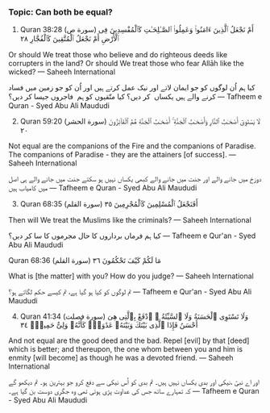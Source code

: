 ### Topic: Can both be equal?

1. Quran 38:28 (سورة ص)
أَمْ نَجْعَلُ ٱلَّذِينَ ءَامَنُوا۟ وَعَمِلُوا۟ ٱلصَّـٰلِحَـٰتِ كَٱلْمُفْسِدِينَ فِى ٱلْأَرْضِ أَمْ نَجْعَلُ ٱلْمُتَّقِينَ كَٱلْفُجَّارِ ٢٨

Or should We treat those who believe and do righteous deeds like corrupters in the land? Or should We treat those who fear Allāh like the wicked?
— Saheeh International

کیا ہم اُن لوگوں کو جو ایمان لاتے اور نیک عمل کرتے ہیں اور اُن کو جو زمین میں فساد کرنے والے ہیں یکساں  کر دیں؟ کیا متّقیوں کو ہم  فاجروں جیسا کر دیں؟ 
— Tafheem e Quran - Syed Abu Ali Maududi

2. Quran 59:20 (سورة الحشر)
لَا يَسْتَوِىٓ أَصْحَـٰبُ ٱلنَّارِ وَأَصْحَـٰبُ ٱلْجَنَّةِ ۚ أَصْحَـٰبُ ٱلْجَنَّةِ هُمُ ٱلْفَآئِزُونَ ٢٠

Not equal are the companions of the Fire and the companions of Paradise. The companions of Paradise - they are the attainers [of success].
— Saheeh International

دوزخ میں جانے والے اور جنت میں جانے والے کبھی یکساں نہیں ہو سکتے جنت میں جانے والے ہی اصل میں کامیاب ہیں
— Tafheem e Quran - Syed Abu Ali Maududi

3. Quran 68:35 (سورة القلم)
أَفَنَجْعَلُ ٱلْمُسْلِمِينَ كَٱلْمُجْرِمِينَ ٣٥

Then will We treat the Muslims like the criminals?
— Saheeh International

کیا ہم فرماں برداروں کا حال مجرموں کا سا کر دیں؟
— Tafheem e Qur&#39;an - Syed Abu Ali Maududi

Quran 68:36 (سورة القلم)
مَا لَكُمْ كَيْفَ تَحْكُمُونَ ٣٦

What is [the matter] with you? How do you judge?
— Saheeh International

تم لوگوں کو کیا ہو گیا ہے، تم کیسے حکم لگاتے ہو؟ 
— Tafheem e Qur&#39;an - Syed Abu Ali Maududi

4. Quran 41:34 (سورة فصلت)
وَلَا تَسْتَوِى ٱلْحَسَنَةُ وَلَا ٱلسَّيِّئَةُ ۚ ٱدْفَعْ بِٱلَّتِى هِىَ أَحْسَنُ فَإِذَا ٱلَّذِى بَيْنَكَ وَبَيْنَهُۥ عَدَٰوَةٌۭ كَأَنَّهُۥ وَلِىٌّ حَمِيمٌۭ ٣٤

And not equal are the good deed and the bad. Repel [evil] by that [deed] which is better; and thereupon, the one whom between you and him is enmity [will become] as though he was a devoted friend.
— Saheeh International

اور اے نبیؐ ،نیکی اور بدی یکساں نہیں ہیں۔ تم بدی کو اُس نیکی سے دفع کرو جو بہترین ہو۔ تم دیکھو گے کہ تمہارے ساتھ جس کی عداوت پڑی ہوئی تھی وہ جگری دوست بن گیا ہے۔
— Tafheem e Quran - Syed Abu Ali Maududi
